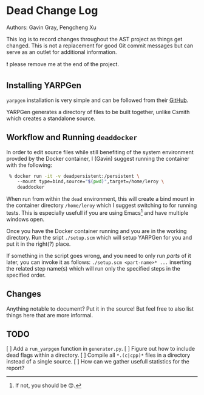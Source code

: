 # Dead Change Log

Authors: Gavin Gray, Pengcheng Xu 

This log is to record changes throughout the AST project as things get changed. This is not a replacement for good Git commit messages but can serve as an outlet for additional information.

:exclamation: please remove me at the end of the project.

## Installing YARPGen

`yarpgen` installation is very simple and can be followed from their [GitHub](https://github.com/intel/yarpgen). 

YARPGen generates a directory of files to be built together, unlike Csmith which creates a standalone source. 

## Workflow and Running `deaddocker`

In order to edit source files while still benefiting of the system environment provded by the Docker container, I (Gavin) suggest running the container with the following:

```bash
 % docker run -it -v deadpersistent:/persistent \         
    --mount type=bind,source="$(pwd)",target=/home/leroy \
    deaddocker
```

When run from within the `dead` environment, this will create a bind mount in the container directory `/home/leroy` which I suggest switching to for running tests. This is especially usefull if you are using Emacs[^1] and have multiple windows open.

Once you have the Docker container running and you are in the working directory. Run the sript `./setup.scm` which will setup YARPGen for you and put it in the right(?) place.

If something in the script goes wrong, and you need to only run *parts* of it later, you can invoke it as follows: `./setup.scm <part-name>* ...` inserting the related step name(s) which will run only the specified steps in the specified order.

## Changes 

Anything notable to document? Put it in the source! But feel free to also list things here that 
are more informal.

## TODO

[ ] Add a `run_yarpgen` function in `generator.py`.
[ ] Figure out how to include dead flags within a directory.
[ ] Compile all `*.(c|cpp)*` files in a directory instead of a single source.
[ ] How can we gather usefull statistics for the report?

[^1]: If not, you should be :kissing_smiling_eyes:.
